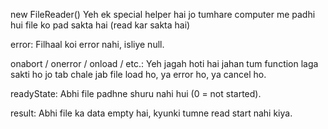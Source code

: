 new FileReader()
Yeh ek special helper hai jo tumhare computer me padhi hui file ko pad sakta hai (read kar sakta hai)

error: Filhaal koi error nahi, isliye null.

onabort / onerror / onload / etc.: Yeh jagah hoti hai jahan tum function laga sakti ho jo tab chale jab file load ho, ya error ho, ya cancel ho.

readyState: Abhi file padhne shuru nahi hui (0 = not started).

result: Abhi file ka data empty hai, kyunki tumne read start nahi kiya.
